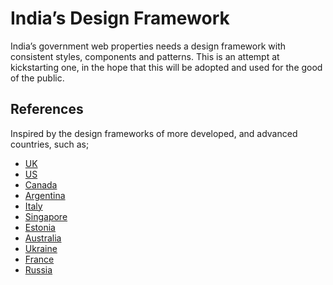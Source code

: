# India’s Design Framework

India’s government web properties needs a design framework with consistent styles, components and patterns. This is an attempt at kickstarting one, in the hope that this will be adopted and used for the good of the public.

## References

Inspired by the design frameworks of more developed, and advanced countries, such as;

- [UK](https://design-system.service.gov.uk/)
- [US](https://designsystem.digital.gov/)
- [Canada](https://www.canada.ca/en/government/about/design-system.html)
- [Argentina](https://argob.github.io/poncho/)
- [Italy](https://designers.italia.it/)
- [Singapore](https://www.designsystem.tech.gov.sg/)
- [Estonia](https://brand.estonia.ee/)
- [Australia](https://designsystemau.org/)
- [Ukraine](https://diia.fedoriv.com/)
- [France](https://www.systeme-de-design.gouv.fr/)
- [Russia](http://gov.design/)